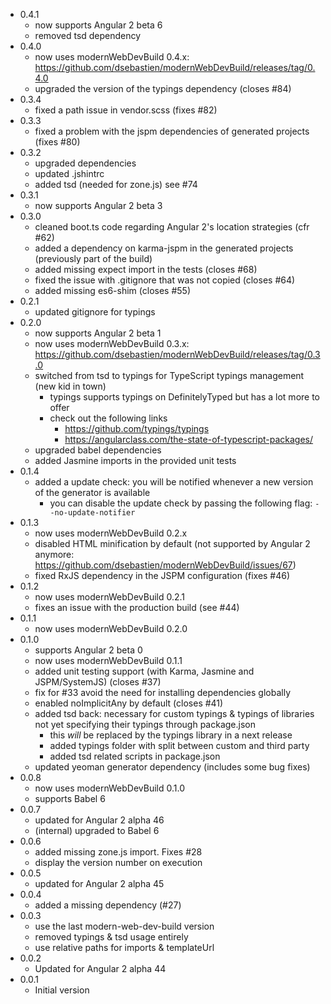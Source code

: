 * 0.4.1
  * now supports Angular 2 beta 6
  * removed tsd dependency
* 0.4.0
  * now uses modernWebDevBuild 0.4.x: https://github.com/dsebastien/modernWebDevBuild/releases/tag/0.4.0
  * upgraded the version of the typings dependency (closes #84)
* 0.3.4
  * fixed a path issue in vendor.scss (fixes #82)
* 0.3.3
  * fixed a problem with the jspm dependencies of generated projects (fixes #80)
* 0.3.2
  * upgraded dependencies
  * updated .jshintrc
  * added tsd (needed for zone.js) see #74
* 0.3.1
  * now supports Angular 2 beta 3
* 0.3.0
  * cleaned boot.ts code regarding Angular 2's location strategies (cfr #62)
  * added a dependency on karma-jspm in the generated projects (previously part of the build)
  * added missing expect import in the tests (closes #68)
  * fixed the issue with .gitignore that was not copied (closes #64)
  * added missing es6-shim (closes #55)
* 0.2.1
  * updated gitignore for typings
* 0.2.0
  * now supports Angular 2 beta 1
  * now uses modernWebDevBuild 0.3.x: https://github.com/dsebastien/modernWebDevBuild/releases/tag/0.3.0
  * switched from tsd to typings for TypeScript typings management (new kid in town)
	* typings supports typings on DefinitelyTyped but has a lot more to offer
	* check out the following links
	  * https://github.com/typings/typings
	  * https://angularclass.com/the-state-of-typescript-packages/
  * upgraded babel dependencies
  * added Jasmine imports in the provided unit tests
* 0.1.4
  * added a update check: you will be notified whenever a new version of the generator is available
	* you can disable the update check by passing the following flag: `--no-update-notifier`
* 0.1.3
  * now uses modernWebDevBuild 0.2.x
  * disabled HTML minification by default (not supported by Angular 2 anymore: https://github.com/dsebastien/modernWebDevBuild/issues/67)
  * fixed RxJS dependency in the JSPM configuration (fixes #46)
* 0.1.2
  * now uses modernWebDevBuild 0.2.1
  * fixes an issue with the production build (see #44)
* 0.1.1
  * now uses modernWebDevBuild 0.2.0
* 0.1.0
  * supports Angular 2 beta 0
  * now uses modernWebDevBuild 0.1.1
  * added unit testing support (with Karma, Jasmine and JSPM/SystemJS) (closes #37)
  * fix for #33 avoid the need for installing dependencies globally
  * enabled noImplicitAny by default (closes #41)
  * added tsd back: necessary for custom typings & typings of libraries not yet specifying their typings through package.json
	* this _will_ be replaced by the typings library in a next release
	* added typings folder with split between custom and third party
	* added tsd related scripts in package.json
  * updated yeoman generator dependency (includes some bug fixes)
* 0.0.8
  * now uses modernWebDevBuild 0.1.0
  * supports Babel 6
* 0.0.7
  * updated for Angular 2 alpha 46
  * (internal) upgraded to Babel 6
* 0.0.6
  * added missing zone.js import. Fixes #28
  * display the version number on execution
* 0.0.5
  * updated for Angular 2 alpha 45
* 0.0.4
  * added a missing dependency (#27)
* 0.0.3
  * use the last modern-web-dev-build version
  * removed typings & tsd usage entirely
  * use relative paths for imports & templateUrl
* 0.0.2
  * Updated for Angular 2 alpha 44
* 0.0.1
  * Initial version
